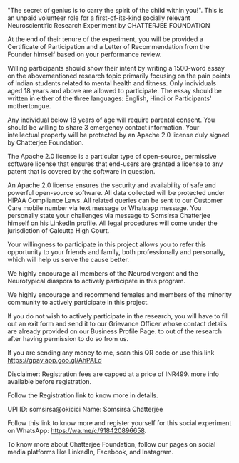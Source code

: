 "The secret of genius is to carry the spirit of the child within you!". This is an unpaid volunteer role for a first-of-its-kind socially relevant Neuroscientific Research Experiment by CHATTERJEE FOUNDATION 

At the end of their tenure of the experiment, you will be provided a Certificate of Participation and a Letter of Recommendation from the Founder himself based on your performance review. 

Willing participants should show their intent by writing a 1500-word essay on the abovementioned research topic primarily focusing on the pain points of Indian students related to mental health and fitness. Only individuals aged 18 years and above are allowed to participate. The essay should be written in either of the three languages: English, Hindi or Participants' mothertongue.

Any individual below 18 years of age will require parental consent. You should be willing to share 3 emergency contact information. Your intellectual property will be protected by an Apache 2.0 license duly signed by Chatterjee Foundation. 

 The Apache 2.0 license is a particular type of open-source, permissive software license that ensures that end-users are granted a license to any patent that is covered by the software in question. 

An Apache 2.0 license ensures the security and availability of safe and powerful open-source software. All data collected will be protected under HIPAA Compliance Laws. All related queries can be sent to our Customer Care mobile number via text message or Whatsapp message. You personally state your challenges via message to Somsirsa Chatterjee himself on his LinkedIn profile. All legal procedures will come under the jurisdiction of Calcutta High Court. 

Your willingness to participate in this project allows you to refer this opportunity to your friends and family, both professionally and personally, which will help us serve the cause better. 

We highly encourage all members of the Neurodivergent and the Neurotypical diaspora to actively participate in this program. 

We highly encourage and recommend females and members of the minority community to actively participate in this project.

 If you do not wish to actively participate in the research, you will have to fill out an exit form and send it to our Grievance Officer whose contact details are already provided on our Business Profile Page. to out of the research after having permission to do so from us.

If you are sending any money to me, scan this QR code or use this link https://gpay.app.goo.gl/AhPAEd

Disclaimer: Registration fees are capped at a price of INR499. more info available before registration. 

Follow the Registration link to know more in details.

UPI ID: somsirsa@okicici
Name: Somsirsa Chatterjee

Follow this link to know more and register yourself for this social experiment on WhatsApp: https://wa.me/c/918420896658.

To know more about Chatterjee Foundation, follow our pages on social media platforms like LinkedIn, Facebook, and Instagram.